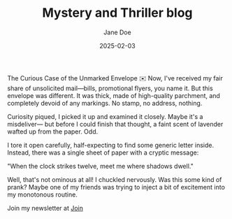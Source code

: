﻿---
layout: layouts/post.njk
author: "Jane Doe"
title: Mystery and Thriller blog
tags: post
description: The Curious Case of the Unmarked Envelope
date: 2025-02-03
---
The Curious Case of the Unmarked Envelope ✉️
Now, I've received my fair share of unsolicited mail—bills, promotional flyers, you name it. But this envelope was different. It was thick, made of high-quality parchment, and completely devoid of any markings. No stamp, no address, nothing.

Curiosity piqued, I picked it up and examined it closely. Maybe it's a misdeliver— but before I could finish that thought, a faint scent of lavender wafted up from the paper. Odd.

I tore it open carefully, half-expecting to find some generic letter inside. Instead, there was a single sheet of paper with a cryptic message:

"When the clock strikes twelve, meet me where shadows dwell."

Well, that's not ominous at all! I chuckled nervously. Was this some kind of prank? Maybe one of my friends was trying to inject a bit of excitement into my monotonous routine.

Join my newsletter at <a href="{% link 'join' %}">Join</a>